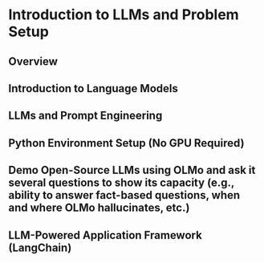 # Introduction to LLMs and Problem Setup

## Overview  

## Introduction to Language Models 

## LLMs and Prompt Engineering 

## Python Environment Setup (No GPU Required) 

## Demo Open-Source LLMs using OLMo and ask it several questions to show its capacity (e.g., ability to answer fact-based questions, when and where OLMo hallucinates, etc.) 

## LLM-Powered Application Framework (LangChain) 